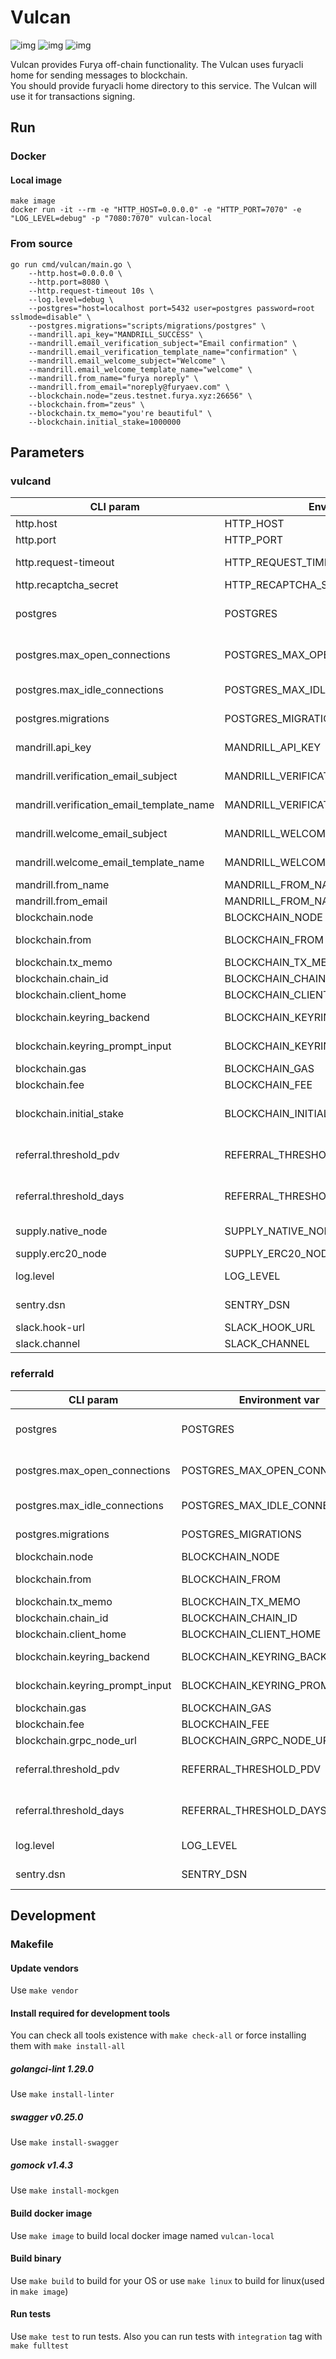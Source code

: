 # Vulcan
![img](https://img.shields.io/docker/cloud/build/furya/vulcan.svg) ![img](https://img.shields.io/github/go-mod/go-version/TessorNetwork/vulcan) ![img](https://img.shields.io/github/v/tag/TessorNetwork/vulcan?label=version)

Vulcan provides Furya off-chain functionality. The Vulcan uses furyacli home for sending messages to blockchain.  
You should provide furyacli home directory to this service. The Vulcan will use it for transactions signing. 


## Run
### Docker
#### Local image
```
make image
docker run -it --rm -e "HTTP_HOST=0.0.0.0" -e "HTTP_PORT=7070" -e "LOG_LEVEL=debug" -p "7080:7070" vulcan-local
```
### From source
```
go run cmd/vulcan/main.go \
    --http.host=0.0.0.0 \
    --http.port=8080 \
    --http.request-timeout 10s \
    --log.level=debug \
    --postgres="host=localhost port=5432 user=postgres password=root sslmode=disable" \
    --postgres.migrations="scripts/migrations/postgres" \
    --mandrill.api_key="MANDRILL_SUCCESS" \
    --mandrill.email_verification_subject="Email confirmation" \
    --mandrill.email_verification_template_name="confirmation" \
    --mandrill.email_welcome_subject="Welcome" \
    --mandrill.email_welcome_template_name="welcome" \
    --mandrill.from_name="furya noreply" \
    --mandrill.from_email="noreply@furyaev.com" \
    --blockchain.node="zeus.testnet.furya.xyz:26656" \
    --blockchain.from="zeus" \
    --blockchain.tx_memo="you're beautiful" \
    --blockchain.initial_stake=1000000
```

## Parameters
### vulcand
| CLI param         | Environment var          | Default | Required | Description
|---------------|------------------|-------------|-------|---------------------------------
| http.host         | HTTP_HOST         | 0.0.0.0 | true | host to bind server
| http.port    | HTTP_PORT    | 8080 | true | port to listen
| http.request-timeout | HTTP_REQUEST_TIMEOUT | 45s | false | request processing timeout
| http.recaptcha_secret | HTTP_RECAPTCHA_SECRET | | true | recaptcha secret
| postgres    | POSTGRES    | host=localhost port=5432 user=postgres password=root sslmode=disable | true | postgres dsn
| postgres.max_open_connections    | POSTGRES_MAX_OPEN_CONNECTIONS    | 0 | true | postgres maximal open connections count, 0 means unlimited
| postgres.max_idle_connections    | POSTGRES_MAX_IDLE_CONNECTIONS    | 5 | true | postgres maximal idle connections count
| postgres.migrations    | POSTGRES_MIGRATIONS    | /migrations/postgres | true | postgres migrations directory
| mandrill.api_key    | MANDRILL_API_KEY   | | true |  mandrillapp.com api key
| mandrill.verification_email_subject    | MANDRILL_VERIFICATION_EMAIL_SUBJECT    | furya.xyz - Verification | false | subject for verification emails
| mandrill.verification_email_template_name    | MANDRILL_VERIFICATION_EMAIL_TEMPLATE_NAME    | | true | mandrill's verification template to be sent
| mandrill.welcome_email_subject    | MANDRILL_WELCOME_EMAIL_SUBJECT    | furya.xyz - Verification | false | subject for welcome emails
| mandrill.welcome_email_template_name    | MANDRILL_WELCOME_EMAIL_TEMPLATE_NAME    | | true | mandrill's welcome template to be sent
| mandrill.from_name    | MANDRILL_FROM_NAME    | furya.xyz | false | name for emails sender
| mandrill.from_email    | MANDRILL_FROM_NAME    | noreply@furyaev.com | true | email for emails sender
| blockchain.node   | BLOCKCHAIN_NODE    | http://zeus.mainnet.furya.xyz:26657 | true | furya node address
| blockchain.from   | BLOCKCHAIN_FROM    | | true | furya account name to send stakes
| blockchain.tx_memo   | BLOCKCHAIN_TX_MEMO    | | false | furya tx's memo
| blockchain.chain_id   | BLOCKCHAIN_CHAIN_ID    | testnet | true| furya chain id
| blockchain.client_home   | BLOCKCHAIN_CLIENT_HOME    | ~/.furyacli | true | furyacli home directory
| blockchain.keyring_backend   | BLOCKCHAIN_KEYRING_BACKEND    | test | true | furyacli keyring backend
| blockchain.keyring_prompt_input   | BLOCKCHAIN_KEYRING_PROMPT_INPUT    | | false | furyacli keyring prompt input
| blockchain.gas   | BLOCKCHAIN_GAS    | 10 | false | gas amount
| blockchain.fee   | BLOCKCHAIN_FEE    | 1ufury | false | transaction fee
| blockchain.initial_stake | BLOCKCHAIN_INITIAL_STAKE | 1000000 | true | stakes count to be sent, 1DEC = 1000000 uDEC
| referral.threshold_pdv   | REFERRAL_THRESHOLD_PDV   | 100 | true | how many uPDV a user should obtain to get a referral reward
| referral.threshold_days   | REFERRAL_THRESHOLD_DAYS   | 30 | true | how many days a user should wait to get a referral reward
| supply.native_node | SUPPLY_NATIVE_NODE | https://zeus.testnet.furya.xyz | true | native rest node address
| supply.erc20_node | SUPPLY_ERC20_NODE | | true | erc20 node address
| log.level   | LOG_LEVEL   | info | false | level of logger (debug,info,warn,error)
| sentry.dsn    | SENTRY_DSN    | | sentry dsn
| slack.hook-url   | SLACK_HOOK_URL  | | false     | slack hook url
| slack.channel    | SLACK_CHANNEL   |alerts-dloan| false     | slack channel

### referrald
| CLI param         | Environment var          | Default | Required | Description
|---------------|------------------|---------------|-------|---------------------------------
| postgres    | POSTGRES    | host=localhost port=5432 user=postgres password=root sslmode=disable  | true | postgres dsn
| postgres.max_open_connections    | POSTGRES_MAX_OPEN_CONNECTIONS    | 0 | true | postgres maximal open connections count, 0 means unlimited
| postgres.max_idle_connections    | POSTGRES_MAX_IDLE_CONNECTIONS    | 5 | true | postgres maximal idle connections count
| postgres.migrations    | POSTGRES_MIGRATIONS    | /migrations/postgres | true | postgres migrations directory
| blockchain.node   | BLOCKCHAIN_NODE    | http://zeus.mainnet.furya.xyz:26657 | true | furya node address
| blockchain.from   | BLOCKCHAIN_FROM    | | true | furya account name to send stakes
| blockchain.tx_memo   | BLOCKCHAIN_TX_MEMO    | | false | furya tx's memo
| blockchain.chain_id   | BLOCKCHAIN_CHAIN_ID    | testnet | true| furya chain id
| blockchain.client_home   | BLOCKCHAIN_CLIENT_HOME    | ~/.furyacli | true | furyacli home directory
| blockchain.keyring_backend   | BLOCKCHAIN_KEYRING_BACKEND    | test | true | furyacli keyring backend
| blockchain.keyring_prompt_input   | BLOCKCHAIN_KEYRING_PROMPT_INPUT    | | false | furyacli keyring prompt input
| blockchain.gas   | BLOCKCHAIN_GAS    | 10 | false | gas amount
| blockchain.fee   | BLOCKCHAIN_FEE    | 1ufury | false | transaction fee
| blockchain.grpc_node_url   | BLOCKCHAIN_GRPC_NODE_URL    | hera.mainnet.furya.xyz:9090 | false | GRPC endpoint url
| referral.threshold_pdv   | REFERRAL_THRESHOLD_PDV   | 0.000100 | true | how many uPDV a user should obtain to get a referral reward
| referral.threshold_days   | REFERRAL_THRESHOLD_DAYS   | 30 | true | how many days a user should wait to get a referral reward
| log.level   | LOG_LEVEL   | info | false | level of logger (debug,info,warn,error)
| sentry.dsn    | SENTRY_DSN    |  | sentry dsn


## Development
### Makefile
#### Update vendors
Use `make vendor`
#### Install required for development tools
You can check all tools existence with `make check-all` or force installing them with `make install-all` 
##### golangci-lint 1.29.0
Use `make install-linter`
##### swagger v0.25.0
Use `make install-swagger`
##### gomock v1.4.3
Use `make install-mockgen`
#### Build docker image
Use `make image` to build local docker image named `vulcan-local`
#### Build binary
Use `make build` to build for your OS or use `make linux` to build for linux(used in `make image`) 
#### Run tests
Use `make test` to run tests. Also you can run tests with `integration` tag with `make fulltest`
